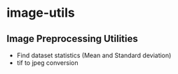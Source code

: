 # image-utils

## Image Preprocessing Utilities

* Find dataset statistics (Mean and Standard deviation)
* tif to jpeg conversion
